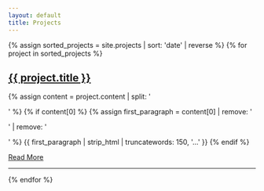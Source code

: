 ```yaml
---
layout: default
title: Projects
---
```


<div class="blog-list">
    {% assign sorted_projects = site.projects | sort: 'date' | reverse %}
    {% for project in sorted_projects %}
    <div class="blog-post">
        <h2 class="blog-title"><a href="{{ project.url }}">{{ project.title }}</a></h2>
        <p class="blog-preview">
            {% assign content = project.content | split: '</p>' %}
            {% if content[0] %}
                {% assign first_paragraph = content[0] | remove: '<p>' | remove: '</p>' %}
                {{ first_paragraph | strip_html | truncatewords: 150, '...' }}
            {% endif %}
        </p>
        <a class="read-more" href="{{ project.url }}">Read More</a>
        <hr class="post-divider">
    </div>
    {% endfor %}
</div>
